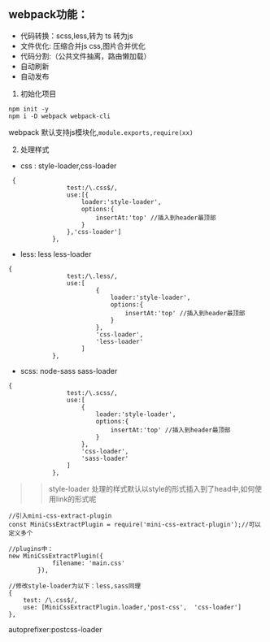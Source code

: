 ## webpack功能：
- 代码转换：scss,less,转为 ts 转为js
- 文件优化: 压缩合并js css,图片合并优化
- 代码分割:（公共文件抽离，路由懒加载）
- 自动刷新
- 自动发布

1. 初始化项目
```
npm init -y
npm i -D webpack webpack-cli
```

webpack 默认支持js模块化,```module.exports,require(xx)``` 

2. 处理样式

- css : style-loader,css-loader

```$xslt
 {
                test:/\.css$/,
                use:[{
                    loader:'style-loader',
                    options:{
                        insertAt:'top' //插入到header最顶部
                    }
                },'css-loader']
            },
```

- less: less less-loader
```$xslt
{
                test:/\.less/,
                use:[
                        {
                            loader:'style-loader',
                            options:{
                                insertAt:'top' //插入到header最顶部
                            }
                        },
                        'css-loader',
                        'less-loader'
                    ]
            },
```

- scss: node-sass sass-loader

```$xslt
{
                test:/\.scss/,
                use:[
                    {
                        loader:'style-loader',
                        options:{
                            insertAt:'top' //插入到header最顶部
                        }
                    },
                    'css-loader',
                    'sass-loader'
                ]
            },
```
>> style-loader 处理的样式默认以style的形式插入到了head中,如何使用link的形式呢
```$xslt
//引入mini-css-extract-plugin
const MiniCssExtractPlugin = require('mini-css-extract-plugin');//可以定义多个

//plugins中：
new MiniCssExtractPlugin({
            filename: 'main.css'
        }),
        
//修改style-loader为以下：less,sass同理
{
    test: /\.css$/,
    use: [MiniCssExtractPlugin.loader,'post-css',  'css-loader']
},
```

autoprefixer:postcss-loader